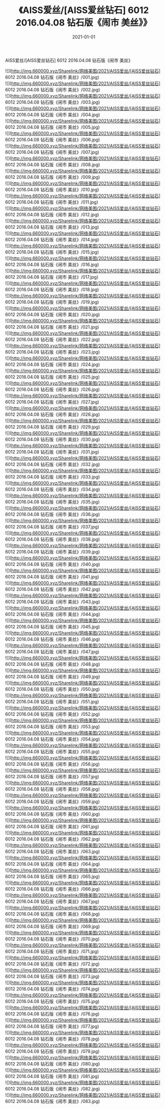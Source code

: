 ﻿---
layout: post
title:  《AISS爱丝/[AISS爱丝钻石] 6012 2016.04.08 钻石版《闹市 美丝》》
date:   2021-01-01
img: http://img.660000.xyz/Sharelink/网络美图/2021/AISS爱丝/[AISS爱丝钻石] 6012 2016.04.08 钻石版《闹市 美丝》/000.jpg
categories: [美女, 清纯, 唯美]
---

AISS爱丝/[AISS爱丝钻石] 6012 2016.04.08 钻石版《闹市 美丝》

 ![](http://img.660000.xyz/Sharelink/网络美图/2021/AISS爱丝/[AISS爱丝钻石] 6012 2016.04.08 钻石版《闹市 美丝》/001.jpg) <br>![](http://img.660000.xyz/Sharelink/网络美图/2021/AISS爱丝/[AISS爱丝钻石] 6012 2016.04.08 钻石版《闹市 美丝》/002.jpg) <br>![](http://img.660000.xyz/Sharelink/网络美图/2021/AISS爱丝/[AISS爱丝钻石] 6012 2016.04.08 钻石版《闹市 美丝》/003.jpg) <br>![](http://img.660000.xyz/Sharelink/网络美图/2021/AISS爱丝/[AISS爱丝钻石] 6012 2016.04.08 钻石版《闹市 美丝》/004.jpg) <br>![](http://img.660000.xyz/Sharelink/网络美图/2021/AISS爱丝/[AISS爱丝钻石] 6012 2016.04.08 钻石版《闹市 美丝》/005.jpg) <br>![](http://img.660000.xyz/Sharelink/网络美图/2021/AISS爱丝/[AISS爱丝钻石] 6012 2016.04.08 钻石版《闹市 美丝》/006.jpg) <br>![](http://img.660000.xyz/Sharelink/网络美图/2021/AISS爱丝/[AISS爱丝钻石] 6012 2016.04.08 钻石版《闹市 美丝》/007.jpg) <br>![](http://img.660000.xyz/Sharelink/网络美图/2021/AISS爱丝/[AISS爱丝钻石] 6012 2016.04.08 钻石版《闹市 美丝》/008.jpg) <br>![](http://img.660000.xyz/Sharelink/网络美图/2021/AISS爱丝/[AISS爱丝钻石] 6012 2016.04.08 钻石版《闹市 美丝》/009.jpg) <br>![](http://img.660000.xyz/Sharelink/网络美图/2021/AISS爱丝/[AISS爱丝钻石] 6012 2016.04.08 钻石版《闹市 美丝》/010.jpg) <br>![](http://img.660000.xyz/Sharelink/网络美图/2021/AISS爱丝/[AISS爱丝钻石] 6012 2016.04.08 钻石版《闹市 美丝》/011.jpg) <br>![](http://img.660000.xyz/Sharelink/网络美图/2021/AISS爱丝/[AISS爱丝钻石] 6012 2016.04.08 钻石版《闹市 美丝》/012.jpg) <br>![](http://img.660000.xyz/Sharelink/网络美图/2021/AISS爱丝/[AISS爱丝钻石] 6012 2016.04.08 钻石版《闹市 美丝》/013.jpg) <br>![](http://img.660000.xyz/Sharelink/网络美图/2021/AISS爱丝/[AISS爱丝钻石] 6012 2016.04.08 钻石版《闹市 美丝》/014.jpg) <br>![](http://img.660000.xyz/Sharelink/网络美图/2021/AISS爱丝/[AISS爱丝钻石] 6012 2016.04.08 钻石版《闹市 美丝》/015.jpg) <br>![](http://img.660000.xyz/Sharelink/网络美图/2021/AISS爱丝/[AISS爱丝钻石] 6012 2016.04.08 钻石版《闹市 美丝》/016.jpg) <br>![](http://img.660000.xyz/Sharelink/网络美图/2021/AISS爱丝/[AISS爱丝钻石] 6012 2016.04.08 钻石版《闹市 美丝》/017.jpg) <br>![](http://img.660000.xyz/Sharelink/网络美图/2021/AISS爱丝/[AISS爱丝钻石] 6012 2016.04.08 钻石版《闹市 美丝》/018.jpg) <br>![](http://img.660000.xyz/Sharelink/网络美图/2021/AISS爱丝/[AISS爱丝钻石] 6012 2016.04.08 钻石版《闹市 美丝》/019.jpg) <br>![](http://img.660000.xyz/Sharelink/网络美图/2021/AISS爱丝/[AISS爱丝钻石] 6012 2016.04.08 钻石版《闹市 美丝》/020.jpg) <br>![](http://img.660000.xyz/Sharelink/网络美图/2021/AISS爱丝/[AISS爱丝钻石] 6012 2016.04.08 钻石版《闹市 美丝》/021.jpg) <br>![](http://img.660000.xyz/Sharelink/网络美图/2021/AISS爱丝/[AISS爱丝钻石] 6012 2016.04.08 钻石版《闹市 美丝》/022.jpg) <br>![](http://img.660000.xyz/Sharelink/网络美图/2021/AISS爱丝/[AISS爱丝钻石] 6012 2016.04.08 钻石版《闹市 美丝》/023.jpg) <br>![](http://img.660000.xyz/Sharelink/网络美图/2021/AISS爱丝/[AISS爱丝钻石] 6012 2016.04.08 钻石版《闹市 美丝》/024.jpg) <br>![](http://img.660000.xyz/Sharelink/网络美图/2021/AISS爱丝/[AISS爱丝钻石] 6012 2016.04.08 钻石版《闹市 美丝》/025.jpg) <br>![](http://img.660000.xyz/Sharelink/网络美图/2021/AISS爱丝/[AISS爱丝钻石] 6012 2016.04.08 钻石版《闹市 美丝》/026.jpg) <br>![](http://img.660000.xyz/Sharelink/网络美图/2021/AISS爱丝/[AISS爱丝钻石] 6012 2016.04.08 钻石版《闹市 美丝》/027.jpg) <br>![](http://img.660000.xyz/Sharelink/网络美图/2021/AISS爱丝/[AISS爱丝钻石] 6012 2016.04.08 钻石版《闹市 美丝》/028.jpg) <br>![](http://img.660000.xyz/Sharelink/网络美图/2021/AISS爱丝/[AISS爱丝钻石] 6012 2016.04.08 钻石版《闹市 美丝》/029.jpg) <br>![](http://img.660000.xyz/Sharelink/网络美图/2021/AISS爱丝/[AISS爱丝钻石] 6012 2016.04.08 钻石版《闹市 美丝》/030.jpg) <br>![](http://img.660000.xyz/Sharelink/网络美图/2021/AISS爱丝/[AISS爱丝钻石] 6012 2016.04.08 钻石版《闹市 美丝》/031.jpg) <br>![](http://img.660000.xyz/Sharelink/网络美图/2021/AISS爱丝/[AISS爱丝钻石] 6012 2016.04.08 钻石版《闹市 美丝》/032.jpg) <br>![](http://img.660000.xyz/Sharelink/网络美图/2021/AISS爱丝/[AISS爱丝钻石] 6012 2016.04.08 钻石版《闹市 美丝》/033.jpg) <br>![](http://img.660000.xyz/Sharelink/网络美图/2021/AISS爱丝/[AISS爱丝钻石] 6012 2016.04.08 钻石版《闹市 美丝》/034.jpg) <br>![](http://img.660000.xyz/Sharelink/网络美图/2021/AISS爱丝/[AISS爱丝钻石] 6012 2016.04.08 钻石版《闹市 美丝》/035.jpg) <br>![](http://img.660000.xyz/Sharelink/网络美图/2021/AISS爱丝/[AISS爱丝钻石] 6012 2016.04.08 钻石版《闹市 美丝》/036.jpg) <br>![](http://img.660000.xyz/Sharelink/网络美图/2021/AISS爱丝/[AISS爱丝钻石] 6012 2016.04.08 钻石版《闹市 美丝》/037.jpg) <br>![](http://img.660000.xyz/Sharelink/网络美图/2021/AISS爱丝/[AISS爱丝钻石] 6012 2016.04.08 钻石版《闹市 美丝》/038.jpg) <br>![](http://img.660000.xyz/Sharelink/网络美图/2021/AISS爱丝/[AISS爱丝钻石] 6012 2016.04.08 钻石版《闹市 美丝》/039.jpg) <br>![](http://img.660000.xyz/Sharelink/网络美图/2021/AISS爱丝/[AISS爱丝钻石] 6012 2016.04.08 钻石版《闹市 美丝》/040.jpg) <br>![](http://img.660000.xyz/Sharelink/网络美图/2021/AISS爱丝/[AISS爱丝钻石] 6012 2016.04.08 钻石版《闹市 美丝》/041.jpg) <br>![](http://img.660000.xyz/Sharelink/网络美图/2021/AISS爱丝/[AISS爱丝钻石] 6012 2016.04.08 钻石版《闹市 美丝》/042.jpg) <br>![](http://img.660000.xyz/Sharelink/网络美图/2021/AISS爱丝/[AISS爱丝钻石] 6012 2016.04.08 钻石版《闹市 美丝》/043.jpg) <br>![](http://img.660000.xyz/Sharelink/网络美图/2021/AISS爱丝/[AISS爱丝钻石] 6012 2016.04.08 钻石版《闹市 美丝》/044.jpg) <br>![](http://img.660000.xyz/Sharelink/网络美图/2021/AISS爱丝/[AISS爱丝钻石] 6012 2016.04.08 钻石版《闹市 美丝》/045.jpg) <br>![](http://img.660000.xyz/Sharelink/网络美图/2021/AISS爱丝/[AISS爱丝钻石] 6012 2016.04.08 钻石版《闹市 美丝》/046.jpg) <br>![](http://img.660000.xyz/Sharelink/网络美图/2021/AISS爱丝/[AISS爱丝钻石] 6012 2016.04.08 钻石版《闹市 美丝》/047.jpg) <br>![](http://img.660000.xyz/Sharelink/网络美图/2021/AISS爱丝/[AISS爱丝钻石] 6012 2016.04.08 钻石版《闹市 美丝》/048.jpg) <br>![](http://img.660000.xyz/Sharelink/网络美图/2021/AISS爱丝/[AISS爱丝钻石] 6012 2016.04.08 钻石版《闹市 美丝》/049.jpg) <br>![](http://img.660000.xyz/Sharelink/网络美图/2021/AISS爱丝/[AISS爱丝钻石] 6012 2016.04.08 钻石版《闹市 美丝》/050.jpg) <br>![](http://img.660000.xyz/Sharelink/网络美图/2021/AISS爱丝/[AISS爱丝钻石] 6012 2016.04.08 钻石版《闹市 美丝》/051.jpg) <br>![](http://img.660000.xyz/Sharelink/网络美图/2021/AISS爱丝/[AISS爱丝钻石] 6012 2016.04.08 钻石版《闹市 美丝》/052.jpg) <br>![](http://img.660000.xyz/Sharelink/网络美图/2021/AISS爱丝/[AISS爱丝钻石] 6012 2016.04.08 钻石版《闹市 美丝》/053.jpg) <br>![](http://img.660000.xyz/Sharelink/网络美图/2021/AISS爱丝/[AISS爱丝钻石] 6012 2016.04.08 钻石版《闹市 美丝》/054.jpg) <br>![](http://img.660000.xyz/Sharelink/网络美图/2021/AISS爱丝/[AISS爱丝钻石] 6012 2016.04.08 钻石版《闹市 美丝》/055.jpg) <br>![](http://img.660000.xyz/Sharelink/网络美图/2021/AISS爱丝/[AISS爱丝钻石] 6012 2016.04.08 钻石版《闹市 美丝》/056.jpg) <br>![](http://img.660000.xyz/Sharelink/网络美图/2021/AISS爱丝/[AISS爱丝钻石] 6012 2016.04.08 钻石版《闹市 美丝》/057.jpg) <br>![](http://img.660000.xyz/Sharelink/网络美图/2021/AISS爱丝/[AISS爱丝钻石] 6012 2016.04.08 钻石版《闹市 美丝》/058.jpg) <br>![](http://img.660000.xyz/Sharelink/网络美图/2021/AISS爱丝/[AISS爱丝钻石] 6012 2016.04.08 钻石版《闹市 美丝》/059.jpg) <br>![](http://img.660000.xyz/Sharelink/网络美图/2021/AISS爱丝/[AISS爱丝钻石] 6012 2016.04.08 钻石版《闹市 美丝》/060.jpg) <br>![](http://img.660000.xyz/Sharelink/网络美图/2021/AISS爱丝/[AISS爱丝钻石] 6012 2016.04.08 钻石版《闹市 美丝》/061.jpg) <br>![](http://img.660000.xyz/Sharelink/网络美图/2021/AISS爱丝/[AISS爱丝钻石] 6012 2016.04.08 钻石版《闹市 美丝》/062.jpg) <br>![](http://img.660000.xyz/Sharelink/网络美图/2021/AISS爱丝/[AISS爱丝钻石] 6012 2016.04.08 钻石版《闹市 美丝》/063.jpg) <br>![](http://img.660000.xyz/Sharelink/网络美图/2021/AISS爱丝/[AISS爱丝钻石] 6012 2016.04.08 钻石版《闹市 美丝》/064.jpg) <br>![](http://img.660000.xyz/Sharelink/网络美图/2021/AISS爱丝/[AISS爱丝钻石] 6012 2016.04.08 钻石版《闹市 美丝》/065.jpg) <br>![](http://img.660000.xyz/Sharelink/网络美图/2021/AISS爱丝/[AISS爱丝钻石] 6012 2016.04.08 钻石版《闹市 美丝》/066.jpg) <br>![](http://img.660000.xyz/Sharelink/网络美图/2021/AISS爱丝/[AISS爱丝钻石] 6012 2016.04.08 钻石版《闹市 美丝》/067.jpg) <br>![](http://img.660000.xyz/Sharelink/网络美图/2021/AISS爱丝/[AISS爱丝钻石] 6012 2016.04.08 钻石版《闹市 美丝》/068.jpg) <br>![](http://img.660000.xyz/Sharelink/网络美图/2021/AISS爱丝/[AISS爱丝钻石] 6012 2016.04.08 钻石版《闹市 美丝》/069.jpg) <br>![](http://img.660000.xyz/Sharelink/网络美图/2021/AISS爱丝/[AISS爱丝钻石] 6012 2016.04.08 钻石版《闹市 美丝》/070.jpg) <br>![](http://img.660000.xyz/Sharelink/网络美图/2021/AISS爱丝/[AISS爱丝钻石] 6012 2016.04.08 钻石版《闹市 美丝》/071.jpg) <br>![](http://img.660000.xyz/Sharelink/网络美图/2021/AISS爱丝/[AISS爱丝钻石] 6012 2016.04.08 钻石版《闹市 美丝》/072.jpg) <br>![](http://img.660000.xyz/Sharelink/网络美图/2021/AISS爱丝/[AISS爱丝钻石] 6012 2016.04.08 钻石版《闹市 美丝》/073.jpg) <br>![](http://img.660000.xyz/Sharelink/网络美图/2021/AISS爱丝/[AISS爱丝钻石] 6012 2016.04.08 钻石版《闹市 美丝》/074.jpg) <br>![](http://img.660000.xyz/Sharelink/网络美图/2021/AISS爱丝/[AISS爱丝钻石] 6012 2016.04.08 钻石版《闹市 美丝》/075.jpg) <br>![](http://img.660000.xyz/Sharelink/网络美图/2021/AISS爱丝/[AISS爱丝钻石] 6012 2016.04.08 钻石版《闹市 美丝》/076.jpg) <br>![](http://img.660000.xyz/Sharelink/网络美图/2021/AISS爱丝/[AISS爱丝钻石] 6012 2016.04.08 钻石版《闹市 美丝》/077.jpg) <br>![](http://img.660000.xyz/Sharelink/网络美图/2021/AISS爱丝/[AISS爱丝钻石] 6012 2016.04.08 钻石版《闹市 美丝》/078.jpg) <br>![](http://img.660000.xyz/Sharelink/网络美图/2021/AISS爱丝/[AISS爱丝钻石] 6012 2016.04.08 钻石版《闹市 美丝》/079.jpg) <br>![](http://img.660000.xyz/Sharelink/网络美图/2021/AISS爱丝/[AISS爱丝钻石] 6012 2016.04.08 钻石版《闹市 美丝》/080.jpg) <br>![](http://img.660000.xyz/Sharelink/网络美图/2021/AISS爱丝/[AISS爱丝钻石] 6012 2016.04.08 钻石版《闹市 美丝》/081.jpg) <br>![](http://img.660000.xyz/Sharelink/网络美图/2021/AISS爱丝/[AISS爱丝钻石] 6012 2016.04.08 钻石版《闹市 美丝》/082.jpg) <br>![](http://img.660000.xyz/Sharelink/网络美图/2021/AISS爱丝/[AISS爱丝钻石] 6012 2016.04.08 钻石版《闹市 美丝》/083.jpg) <br>